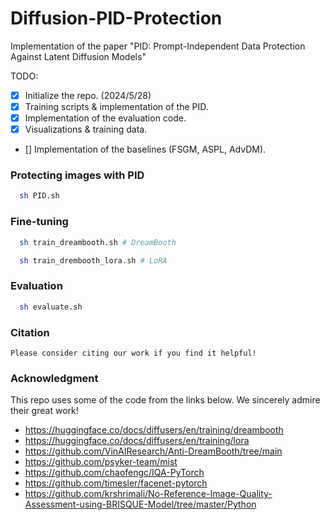 # Diffusion-PID-Protection
Implementation of the paper "PID: Prompt-Independent Data Protection Against Latent Diffusion Models"

TODO:
- [x] Initialize the repo. (2024/5/28)
- [x] Training scripts & implementation of the PID.
- [x] Implementation of the evaluation code.
- [x] Visualizations & training data.
- [] Implementation of the baselines (FSGM, ASPL, AdvDM).

### Protecting images with PID
```sh
  sh PID.sh
```


### Fine-tuning
```sh
  sh train_dreambooth.sh # DreamBooth

  sh train_drembooth_lora.sh # LoRA
```

### Evaluation
```sh
  sh evaluate.sh
```

### Citation
```
Please consider citing our work if you find it helpful!
```

### Acknowledgment
This repo uses some of the code from the links below. We sincerely admire their great work!
- https://huggingface.co/docs/diffusers/en/training/dreambooth
- https://huggingface.co/docs/diffusers/en/training/lora
- https://github.com/VinAIResearch/Anti-DreamBooth/tree/main
- https://github.com/psyker-team/mist
- https://github.com/chaofengc/IQA-PyTorch
- https://github.com/timesler/facenet-pytorch
- https://github.com/krshrimali/No-Reference-Image-Quality-Assessment-using-BRISQUE-Model/tree/master/Python
